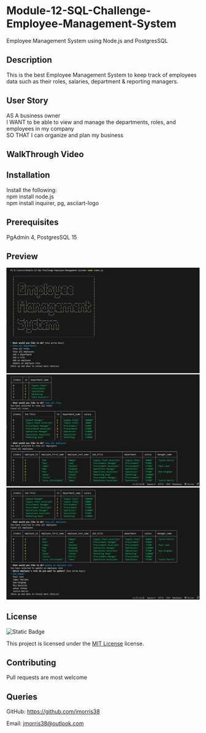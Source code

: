 # Module-12-SQL-Challenge-Employee-Management-System
Employee Management System using Node.js and PostgresSQL

 ## Description
 This is the best Employee Management System to keep track of employees data such as their roles, salaries, department & reporting managers.

 ## User Story
AS A business owner
<br>
I WANT to be able to view and manage the departments, roles, and employees in my company
<br>
SO THAT I can organize and plan my business

## WalkThrough Video

## Installation

 Install the following:
 <br>
 npm install node.js
 <br>
 npm install inquirer, pg, asciiart-logo
 <br>

 ## Prerequisites
 PgAdmin 4, PostgresSQL 15 

 ## Preview
 <img src="./assets/images/1.PNG" width="720" heigth="480">

 <img src="./assets/images/2.PNG" width="720" heigth="480">

 <img src="./assets/images/3.PNG" width="720" heigth="480">


 ## License

 ![Static Badge](https://img.shields.io/badge/MIT-License-blue)

 This project is licensed under the [MIT License](https://choosealicense.com/licenses/mit/) license.

 ## Contributing

 Pull requests are most welcome

 ## Queries

 GitHub: https://github.com/jmorris38

 Email: jmorris38@outlook.com

